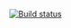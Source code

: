 [![Build status](https://ci.appveyor.com/api/projects/status/354fsovq6i02g16m?svg=true)](https://ci.appveyor.com/project/Yurii26672/patterns-1)